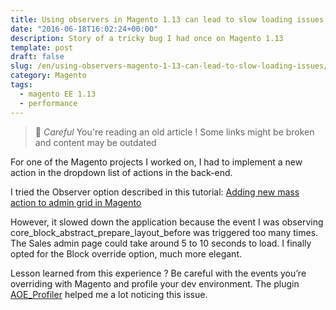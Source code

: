 ```yaml
---
title: Using observers in Magento 1.13 can lead to slow loading issues
date: "2016-06-18T16:02:24+00:00"
description: Story of a tricky bug I had once on Magento 1.13
template: post
draft: false
slug: /en/using-observers-magento-1-13-can-lead-to-slow-loading-issues/
category: Magento
tags:
  - magento EE 1.13
  - performance
---
```



> 👴 _Careful_ You're reading an old article ! Some links might be broken and content may be outdated

For one of the Magento projects I worked on, I had to implement a new action in the dropdown list of actions in the back-end.

I tried the Observer option described in this tutorial: 
    <a href="http://www.blog.magepsycho.com/adding-new-mass-action-to-admin-grid-in-magento/">Adding new mass action to admin grid in Magento</a>



However, it slowed down the application because the event I was observing core\_block\_abstract\_prepare\_layout_before was triggered too many times. The Sales admin page could take around 5 to 10 seconds to load. I finally opted for the Block override option, much more elegant.

Lesson learned from this experience ? Be careful with the events you&rsquo;re overriding with Magento and profile your dev environment. The plugin [AOE_Profiler](https://github.com/AOEpeople/Aoe_Profiler/) helped me a lot noticing this issue.
 